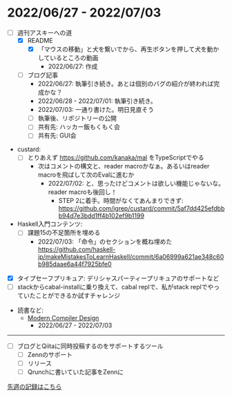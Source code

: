 # 2022/06/27 - 2022/07/03

- [ ] 週刊アスキーへの道
    - [x] README
        - [x] 「マウスの移動」と犬を繋いでから、再生ボタンを押して犬を動かしているところの動画
            - 2022/06/27: 作成
    - [ ] ブログ記事
        - 2022/06/27: 執筆引き続き。あとは個別のバグの紹介が終われば完成かな？
        - 2022/06/28 - 2022/07/01: 執筆引き続き。
        - 2022/07/03: 一通り書けた。明日見直そう
        - [ ] 執筆後、リポジトリーの公開
        - [ ] 共有先: ハッカー飯もくもく会
        - [ ] 共有先: GUI会
- custard:
    - [ ] とりあえず <https://github.com/kanaka/mal> をTypeScriptでやる
        - 次はコメントの構文と、reader macroかなぁ。あるいはreader macroを飛ばして次のEvalに進むか
            - 2022/07/02: と、思ったけどコメントは欲しい機能じゃないな。reader macroも後回し！
                - STEP 2に着手。時間がなくてあんまりできず: <https://github.com/igrep/custard/commit/5af7dd425efdbbb94d7e3bdd1ff4b102ef9b1199>
- Haskell入門コンテンツ:
    - [ ] 課題15の不足箇所を埋める
        - 2022/07/03: 「命令」のセクションを概ね埋めた <https://github.com/haskell-jp/makeMistakesToLearnHaskell/commit/6a06999a621ae348c60b985daae6a44f7925bfe0>
- [x] タイプセーフプリキュア: デリシャスパーティープリキュアのサポートなど
- [ ] stackからcabal-installに乗り換えて、cabal replで、私がstack replでやっていたことができるか試すチャレンジ
- 読書など:
    - [Modern Compiler Design](https://www.springer.com/jp/book/9781461446989)
        - 2022/06/27 - 2022/07/03

------

- [ ] ブログとQiitaに同時投稿するのをサポートするツール
    - [ ] Zennのサポート
    - [ ] リリース
    - [ ] Qrunchに書いていた記事をZennに

[先週の記録はこちら](https://github.com/igrep/daily-commits/blob/e32211b4b83c132c728555edc95c6a69ee05a602/yesterday.md)
